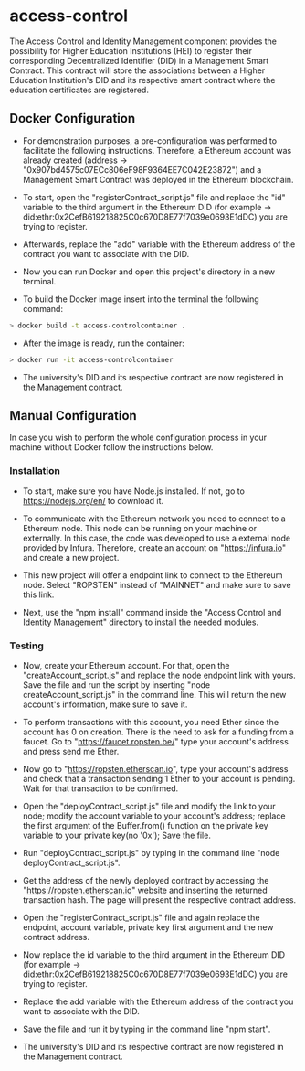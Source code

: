 # access-control
The Access Control and Identity Management component provides the possibility for Higher Education Institutions (HEI) to register their corresponding Decentralized Identifier (DID) in a Management Smart Contract. This contract will store the associations between a Higher Education Institution's DID and its respective smart contract where the education certificates are registered.

## Docker Configuration

- For demonstration purposes, a pre-configuration was performed to facilitate the following instructions. Therefore, a Ethereum account was already created (address -> "0x907bd4575c07ECc806eF98F9364EE7C042E23872") and a Management Smart Contract was deployed in the Ethereum blockchain.

- To start, open the "registerContract_script.js" file and replace the "id" variable to the third argument in the Ethereum DID (for example -> did:ethr:0x2CefB619218825C0c670D8E77f7039e0693E1dDC) you are trying to register.

- Afterwards, replace the "add" variable with the Ethereum address of the contract you want to associate with the DID.

- Now you can run Docker and open this project's directory in a new terminal.

- To build the Docker image insert into the terminal the following command:

```bash
> docker build -t access-controlcontainer .
```

- After the image is ready, run the container:

```bash
> docker run -it access-controlcontainer
```

- The university's DID and its respective contract are now registered in the Management contract.

## Manual Configuration

In case you wish to perform the whole configuration process in your machine without Docker follow the instructions below.

### Installation
- To start, make sure you have Node.js installed. If not, go to https://nodejs.org/en/ to download it.

- To communicate with the Ethereum network you need to connect to a Ethereum node. This node can be running on your machine or externally. In this case, the code was developed to use a external node provided by Infura. Therefore, create an account on "https://infura.io" and create a new project.

- This new project will offer a endpoint link to connect to the Ethereum node. Select "ROPSTEN" instead of "MAINNET" and make sure to save this link.

- Next, use the "npm install" command inside the "Access Control and Identity Management" directory to install the needed modules.

### Testing
- Now, create your Ethereum account. For that, open the "createAccount_script.js" and replace the node endpoint link with yours. Save the file and run the script by inserting "node createAccount_script.js" in the command line. This will return the new account's information, make sure to save it.

- To perform transactions with this account, you need Ether since the account has 0 on creation. There is the need to ask for a funding from a faucet. Go to "https://faucet.ropsten.be/" type your account's address and press send me Ether.

- Now go to "https://ropsten.etherscan.io", type your account's address and check that a transaction sending 1 Ether to your account is pending. Wait for that transaction to be confirmed.

- Open the "deployContract_script.js" file and modify the link to your node; modify the account variable to your account's address; replace the first argument of the Buffer.from() function on the private key variable to your private key(no '0x'); Save the file.

- Run "deployContract_script.js" by typing in the command line "node deployContract_script.js".

- Get the address of the newly deployed contract by accessing the "https://ropsten.etherscan.io" website and inserting the returned transaction hash. The page will present the respective contract address.

- Open the "registerContract_script.js" file and again replace the endpoint, account variable, private key first argument and the new contract address.

- Now replace the id variable to the third argument in the Ethereum DID (for example -> did:ethr:0x2CefB619218825C0c670D8E77f7039e0693E1dDC) you are trying to register.

- Replace the add variable with the Ethereum address of the contract you want to associate with the DID.

- Save the file and run it by typing in the command line "npm start".

- The university's DID and its respective contract are now registered in the Management contract. 
